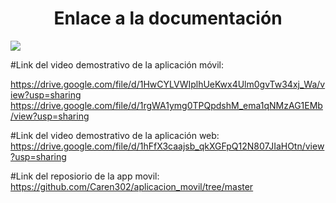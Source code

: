 <h1 align="center"> Enlace a la documentación </h1>

<p align="left">
   <img src="[https://img.shields.io/badge/STATUS-EN%20DESAROLLO-green](https://docs.google.com/document/d/1WodteFQbOlONKqVcu8nhE4BS90IlWmz5/edit?usp=sharing&ouid=101484289213547685597&rtpof=true&sd=true )">
</p>

#Link del video demostrativo de la aplicación móvil:

https://drive.google.com/file/d/1HwCYLVWIplhUeKwx4Ulm0gvTw34xj_Wa/view?usp=sharing 
https://drive.google.com/file/d/1rgWA1ymg0TPQpdshM_ema1qNMzAG1EMb/view?usp=sharing 

#Link del video demostrativo de la aplicación web:
https://drive.google.com/file/d/1hFfX3caajsb_qkXGFpQ12N807JIaHOtn/view?usp=sharing 

#Link del reposiorio de la app movil:
https://github.com/Caren302/aplicacion_movil/tree/master 
